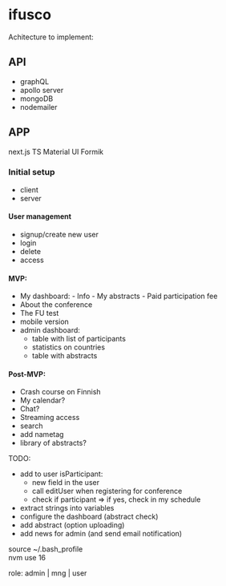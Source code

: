 # ifusco

Achitecture to implement:

## API

- graphQL
- apollo server
- mongoDB
- nodemailer 

## APP

next.js
TS
Material UI
Formik


### Initial setup

- client
- server

#### User management

- signup/create new user
- login
- delete
- access

#### MVP:

- My dashboard: - Info - My abstracts - Paid participation fee
- About the conference
- The FU test
- mobile version
- admin dashboard: 
    - table with list of participants
    - statistics on countries 
    - table with abstracts

#### Post-MVP:

- Crash course on Finnish
- My calendar?
- Chat?
- Streaming access
- search
- add nametag
- library of abstracts?

TODO: 
- add to user isParticipant: 
    - new field in the user 
    - call editUser when registering for conference
    - check if participant => if yes, check in my schedule
- extract strings into variables
- configure the dashboard (abstract check)
- add abstract (option uploading)
- add news for admin (and send email notification)

 source ~/.bash_profile    
 nvm use 16  

 role: admin | mng | user